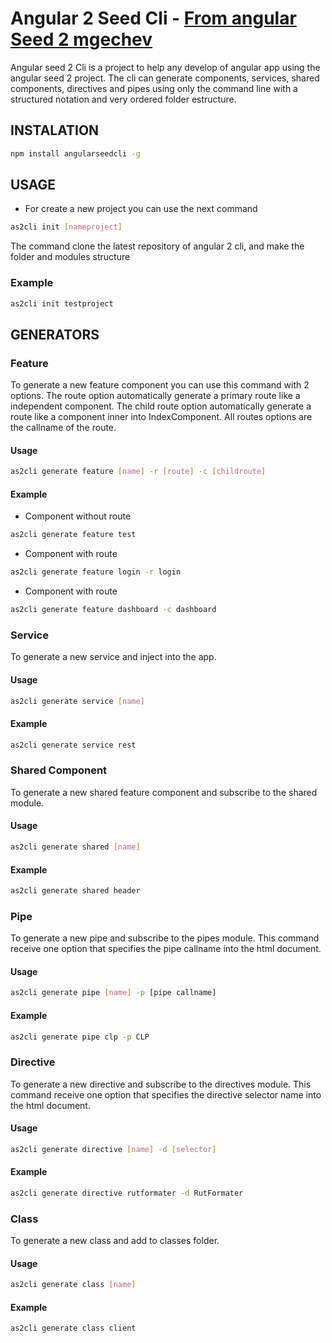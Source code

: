# Angular 2 Seed Cli - [From angular Seed 2 mgechev](https://github.com/mgechev/angular-seed)

Angular seed 2 Cli is a project to help any develop of angular app using the angular seed 2 project. The cli can generate components, services, shared components, directives and pipes using only the command line with a structured notation and very ordered folder estructure.

## INSTALATION

```bash
npm install angularseedcli -g
```
## USAGE
- For create a new project you can use the next command

```bash
as2cli init [nameproject]
```
The command clone the latest repository of angular 2 cli, and make the folder and modules structure

### Example
```bash
as2cli init testproject
```
## GENERATORS

### Feature
To generate a new feature component you can use this command with 2 options. The route option automatically generate a primary route like a independent component. The child route option automatically generate a route like a component inner into IndexComponent. All routes options are the callname of the route.

#### Usage
```bash
as2cli generate feature [name] -r [route] -c [childroute]
```
#### Example

- Component without route
```bash
as2cli generate feature test
```
- Component with route
```bash
as2cli generate feature login -r login
```
- Component with route
```bash
as2cli generate feature dashboard -c dashboard
```

### Service
To generate a new service and inject into the app.

#### Usage
```bash
as2cli generate service [name]
```
#### Example
```bash
as2cli generate service rest
```

### Shared Component
To generate a new shared feature component and subscribe to the shared module.

#### Usage
```bash
as2cli generate shared [name]
```
#### Example
```bash
as2cli generate shared header
```

### Pipe
To generate a new pipe and subscribe to the pipes module. This command receive one option that specifies the pipe callname into the html document.

#### Usage
```bash
as2cli generate pipe [name] -p [pipe callname]
```
#### Example
```bash
as2cli generate pipe clp -p CLP
```
### Directive
To generate a new directive and subscribe to the directives module. This command receive one option that specifies the directive selector name into the html document.

#### Usage
```bash
as2cli generate directive [name] -d [selector]
```
#### Example
```bash
as2cli generate directive rutformater -d RutFormater
```
### Class
To generate a new class and add to classes folder. 

#### Usage
```bash
as2cli generate class [name] 
```
#### Example
```bash
as2cli generate class client
